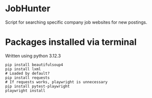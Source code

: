 # JobHunter
 Script for searching specific company job websites for new postings.


# Packages installed via terminal
Written using python 3.12.3

```
pip install beautifulsoup4
pip install lxml
# Loaded by default?
pip install requests
# If requests works, playwright is unnecessary
pip install pytest-playwright
playwright install
```